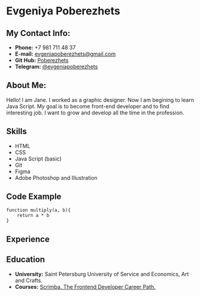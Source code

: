 # **Evgeniya Poberezhets**
## **My Contact Info:**

* **Phone:** +7 981 711 48 37
* **E-mail:** evgeniapoberezhets@gmail.com
* **Git Hub:** [Poberezhets](https://github.com/Poberezhets)
* **Telegram:** [@evgeniapoberezhets](https://t.me/evgeniapoberezhets)



## **About Me:**

Hello! I am Jane. I worked as a graphic designer. Now I am begining to learn Java Script. My goal is to become front-end developer and to find interesting job. I want to grow and develop all the time in the profession.



## **Skills**

* HTML
* CSS
* Java Script (basic)
* Git
* Figma
* Adobe Photoshop and Illustration



## **Code Example**

```
function multiply(a, b){
    return a * b
}
```


## **Experience**



## **Education**

* **University:** Saint Petersburg University of Service and Economics, Art and Crafts.
* **Courses:** [Scrimba. The Frontend Developer Career Path.](https://scrimba.com/)